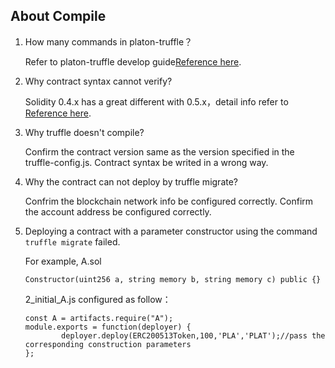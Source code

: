 ## About Compile

1. How many commands in platon-truffle？

   Refer to  platon-truffle develop guide[Reference here](https://platon-truffle.readthedocs.io/en/v0.1.0/index.html).

2. Why contract syntax cannot verify?

   Solidity 0.4.x has a great different with 0.5.x，detail info refer to [Reference here](https://solidity.readthedocs.io/en/develop/).

3. Why truffle doesn't compile?

   Confirm the contract version same as the version specified in the truffle-config.js.
   Contract syntax be writed in a wrong way.

4. Why the contract can not deploy by truffle migrate?

   Confrim the blockchain network info be configured correctly.
   Confirm the account address be configured correctly.

5. Deploying a contract with a parameter constructor using the command `truffle migrate` failed.

    For example, A.sol 
    ```
    Constructor(uint256 a, string memory b, string memory c) public {}
    ```
    2_initial_A.js configured as follow：
    ```
    const A = artifacts.require("A");  
    module.exports = function(deployer) {
            deployer.deploy(ERC200513Token,100,'PLA','PLAT');//pass the corresponding construction parameters
    };
    ```